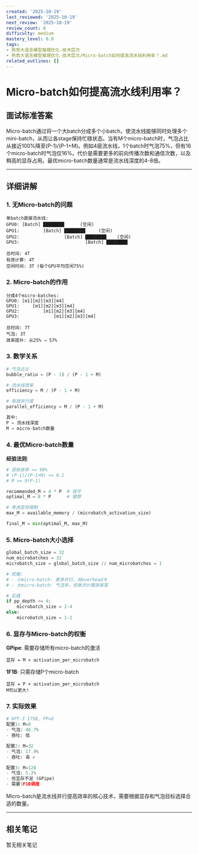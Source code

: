 ```yaml
---
created: '2025-10-19'
last_reviewed: '2025-10-19'
next_review: '2025-10-19'
review_count: 0
difficulty: medium
mastery_level: 0.0
tags:
- 熟悉大语言模型推理优化-技术层次
- 熟悉大语言模型推理优化-技术层次/Micro-batch如何提高流水线利用率？.md
related_outlines: []
---
```


# Micro-batch如何提高流水线利用率？

## 面试标准答案

Micro-batch通过将一个大batch分成多个小batch，使流水线能够同时处理多个mini-batch，从而让各stage保持忙碌状态。当有M个micro-batch时，气泡占比从接近100%降至(P-1)/(P-1+M)。例如4层流水线，1个batch时气泡75%，但有16个micro-batch时气泡仅16%。代价是需要更多的前向传播次数和通信次数，以及稍高的显存占用。最优micro-batch数量通常是流水线深度的4-8倍。

---

## 详细讲解

### 1. 无Micro-batch的问题

```
单batch直接流水线:
GPU0: [Batch] ████████      (空闲)
GPU1:         [Batch] ████████     (空闲)
GPU2:                 [Batch] ████████    (空闲)
GPU3:                         [Batch] ████████

总时间: 4T
有效计算: 4T
空闲时间: 3T (每个GPU平均空闲75%)
```

### 2. Micro-batch的作用

```
分成4个micro-batches:
GPU0: [m1][m2][m3][m4]
GPU1:     [m1][m2][m3][m4]
GPU2:         [m1][m2][m3][m4]
GPU3:             [m1][m2][m3][m4]

总时间: 7T
气泡: 3T
效率提升: 从25% → 57%
```

### 3. 数学关系

```python
# 气泡占比
bubble_ratio = (P - 1) / (P - 1 + M)

# 流水线效率
efficiency = M / (P - 1 + M)

# 有效并行度
parallel_efficiency = M / (P - 1 + M)

其中:
P = 流水线深度
M = micro-batch数量
```

### 4. 最优Micro-batch数量

**经验法则**:
```python
# 目标效率 >= 90%
# (P-1)/(P-1+M) <= 0.1
# M >= 9(P-1)

recommended_M = 4 * P  # 保守
optimal_M = 8 * P      # 理想

# 考虑显存限制
max_M = available_memory / (microbatch_activation_size)

final_M = min(optimal_M, max_M)
```

### 5. Micro-batch大小选择

```python
global_batch_size = 32
num_microbatches = 32
microbatch_size = global_batch_size // num_microbatches = 1

# 权衡:
# - 小micro-batch: 更多并行，但overhead大
# - 大micro-batch: 气泡多，但单次计算效率高

# 实践
if pp_depth <= 4:
    microbatch_size = 2-4
else:
    microbatch_size = 1-2
```

### 6. 显存与Micro-batch的权衡

**GPipe**: 需要存储所有micro-batch的激活
```
显存 = M × activation_per_microbatch
```

**1F1B**: 只需存储P个micro-batch
```
显存 = P × activation_per_microbatch
M可以更大!
```

### 7. 实际效果

```python
# GPT-3 175B, PP=8
配置1: M=8
- 气泡: 46.7%
- 吞吐: 低

配置2: M=32  
- 气泡: 17.9%
- 吞吐: 高 ✓

配置3: M=128
- 气泡: 5.2%
- 但显存不足 (GPipe)
- 需要1F1B调度
```

Micro-batch是流水线并行提高效率的核心技术，需要根据显存和气泡目标选择合适的数量。


---

## 相关笔记
<!-- 自动生成 -->

暂无相关笔记

